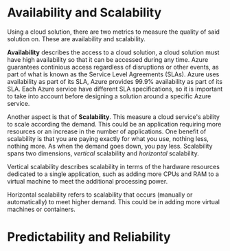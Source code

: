 
# Availability and Scalability

Using a cloud solution, there are two metrics to measure the quality of said solution on. These are availability and scalability. 

**Availability** describes the access to a cloud solution, a cloud solution must have high availability so that it can be accessed during any time. Azure guarantees continious access regardless of disruptions or other events, as part of what is known as the Service Level Agreements (SLAs). Azure uses availability as part of its SLA, Azure provides 99.9% availability as part of its SLA. Each Azure service have different SLA specifications, so it is important to take into account before designing a solution around a specific Azure service.

Another aspect is that of **Scalability**. This measure a cloud service's ability to scale according the demand. This could be an application requiring more resources or an increase in the number of applications. One benefit of scalability is that you are paying exactly for what you use, nothing less, nothing more. As when the demand goes down, you pay less. Scalability spans two dimensions, *vertical* scalability and *horizontal* scalability. 

Vertical scalability describes scalability in terms of the hardware resources dedicated to a single application, such as adding more CPUs and RAM to a virtual machine to meet the additional processing power. 

Horizontal scalability refers to scalability that occurs (manually or automatically) to meet higher demand. This could be in adding more virtual machines or containers. 

# Predictability and Reliability

